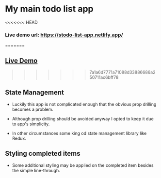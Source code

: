 # My main todo list app
<<<<<<< HEAD
### Live demo url: https://stodo-list-app.netlify.app/
=======

## [Live Demo](https://stodo-list-app.netlify.app/)

>>>>>>> 7a1a6d7771a71088d33886686a250711ac6bff78
## State Management

- Luckily this app is not complicated enough that the obvious prop drilling
becomes a problem.

- Although prop drilling should be avoided anyway I opted to keep it
due to app's simplicity.

- In other circumstances some king od state management library
like Redux.

## Styling completed items
- Some additional styling may be applied on the completed item
besides the simple line-through.
